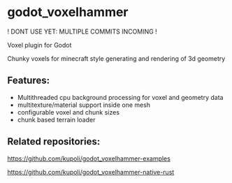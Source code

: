 # godot_voxelhammer

! DONT USE YET: MULTIPLE COMMITS INCOMING !

Voxel plugin for Godot

Chunky voxels for minecraft style generating and rendering of 3d geometry

## Features:
* Multithreaded cpu background processing for voxel and geometry data
* multitexture/material support inside one mesh
* configurable voxel and chunk sizes
* chunk based terrain loader


## Related repositories:

https://github.com/kupoli/godot_voxelhammer-examples

https://github.com/kupoli/godot_voxelhammer-native-rust
